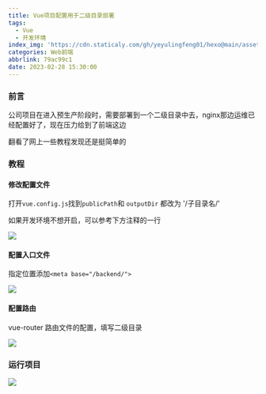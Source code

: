 ```yaml
---
title: Vue项目配置用于二级目录部署
tags:
  - Vue
  - 开发环境
index_img: 'https://cdn.staticaly.com/gh/yeyulingfeng01/hexo@main/assets/cover/2022/baby-623417_640.jpg'
categories: Web前端
abbrlink: 79ac99c1
date: 2023-02-28 15:30:00
---
```

 ### 前言

公司项目在进入预生产阶段时，需要部署到一个二级目录中去，nginx那边运维已经配置好了，现在压力给到了前端这边

翻看了网上一些教程发现还是挺简单的

### 教程

#### 修改配置文件

打开`vue.config.js`找到`publicPath`和 `outputDir` 都改为 '/子目录名/'

如果开发环境不想开启，可以参考下方注释的一行

![](https://cdn.staticaly.com/gh/yeyulingfeng01/hexo@main/assets/hexo/2022/20230228152818.png)

#### 配置入口文件

指定位置添加`<meta base="/backend/">`

![](https://cdn.staticaly.com/gh/yeyulingfeng01/hexo@main/assets/hexo/2022/20230228153016.png)

#### 配置路由

vue-router 路由文件的配置，填写二级目录

![](https://cdn.staticaly.com/gh/yeyulingfeng01/hexo@main/assets/hexo/2022/20230228153143.png)

### 运行项目

![](https://cdn.staticaly.com/gh/yeyulingfeng01/hexo@main/assets/hexo/2022/20230228153234.png)